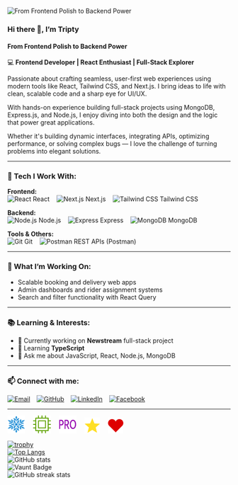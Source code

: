 
![From Frontend Polish to Backend Power](https://media.licdn.com/dms/image/v2/D4D16AQGzuvXJiHVf3w/profile-displaybackgroundimage-shrink_350_1400/B4DZiGqRUTHsAY-/0/1754605886203?e=1757548800&v=beta&t=g-PbNp3e6CmqKpc7cWC5uvJ3vKV1mrt6sASSUS1OniI)
### Hi there 👋, I’m Tripty  
#### From Frontend Polish to Backend Power



💻 **Frontend Developer | React Enthusiast | Full-Stack Explorer**

Passionate about crafting seamless, user-first web experiences using modern tools like React, Tailwind CSS, and Next.js. I bring ideas to life with clean, scalable code and a sharp eye for UI/UX.

With hands-on experience building full-stack projects using MongoDB, Express.js, and Node.js, I enjoy diving into both the design and the logic that power great applications.

Whether it's building dynamic interfaces, integrating APIs, optimizing performance, or solving complex bugs — I love the challenge of turning problems into elegant solutions.

---

### 🔧 Tech I Work With:

**Frontend:**  
![React](https://cdn.jsdelivr.net/npm/simple-icons@v12/icons/react.svg) React &nbsp;&nbsp;
![Next.js](https://cdn.jsdelivr.net/npm/simple-icons@v12/icons/nextdotjs.svg) Next.js &nbsp;&nbsp;
![Tailwind CSS](https://cdn.jsdelivr.net/npm/simple-icons@v12/icons/tailwindcss.svg) Tailwind CSS

**Backend:**  
![Node.js](https://cdn.jsdelivr.net/npm/simple-icons@v12/icons/node-dot-js.svg) Node.js &nbsp;&nbsp;
![Express](https://cdn.jsdelivr.net/npm/simple-icons@v12/icons/express.svg) Express &nbsp;&nbsp;
![MongoDB](https://cdn.jsdelivr.net/npm/simple-icons@v12/icons/mongodb.svg) MongoDB

**Tools & Others:**  
![Git](https://cdn.jsdelivr.net/npm/simple-icons@v12/icons/git.svg) Git &nbsp;&nbsp;
![Postman](https://cdn.jsdelivr.net/npm/simple-icons@v12/icons/postman.svg) REST APIs (Postman)


---

### 🚀 What I’m Working On:

- Scalable booking and delivery web apps  
- Admin dashboards and rider assignment systems  
- Search and filter functionality with React Query  

---

### 📚 Learning & Interests:
- 🔭 Currently working on **Newstream** full-stack project  
- 🌱 Learning **TypeScript**  
- 💬 Ask me about JavaScript, React, Node.js, MongoDB  

---

### 📫 Connect with me:

<div style="display: flex; gap: 15px; align-items: center;">
  <a href="mailto:taniatripty381@gmail.com" title="Email" target="_blank" rel="noopener noreferrer">
    <img src="https://img.shields.io/badge/-Email-D14836?style=for-the-badge&logo=gmail&logoColor=white" alt="Email" height="40"/>
  </a>
  <a href="https://github.com/taniatripty" title="GitHub" target="_blank" rel="noopener noreferrer">
    <img src="https://img.shields.io/badge/-GitHub-181717?style=for-the-badge&logo=github&logoColor=white" alt="GitHub" height="40"/>
  </a>
  <a href="https://www.linkedin.com/in/tania-tripty/" title="LinkedIn" target="_blank" rel="noopener noreferrer">
    <img src="https://img.shields.io/badge/-LinkedIn-0A66C2?style=for-the-badge&logo=linkedin&logoColor=white" alt="LinkedIn" height="40"/>
  </a>
  <a href="https://www.facebook.com/tania.tripty.5" title="Facebook" target="_blank" rel="noopener noreferrer">
    <img src="https://img.shields.io/badge/-Facebook-1877F2?style=for-the-badge&logo=facebook&logoColor=white" alt="Facebook" height="40"/>
  </a>
</div>


---

<a href='https://archiveprogram.github.com/'><img src='https://raw.githubusercontent.com/acervenky/animated-github-badges/master/assets/acbadge.gif' width='40' height='40'></a> 
<a href='https://docs.github.com/en/developers'><img src='https://raw.githubusercontent.com/acervenky/animated-github-badges/master/assets/devbadge.gif' width='40' height='40'></a> 
<a href='https://github.com/pricing'><img src='https://raw.githubusercontent.com/acervenky/animated-github-badges/master/assets/pro.gif' width='40' height='40'></a> 
<a href='https://stars.github.com/'><img src='https://raw.githubusercontent.com/acervenky/animated-github-badges/master/assets/starbadge.gif' width='35' height='35'></a> 
<a href='https://docs.github.com/en/github/supporting-the-open-source-community-with-github-sponsors'><img src='https://raw.githubusercontent.com/acervenky/animated-github-badges/master/assets/sponsorbadge.gif' width='35' height='35'></a> 

[![trophy](https://github-profile-trophy.vercel.app/?username=taniatripty)](https://github.com/ryo-ma/github-profile-trophy)  
[![Top Langs](https://github-readme-stats.vercel.app/api/top-langs/?username=taniatripty&layout=compact)](https://github.com/anuraghazra/github-readme-stats)  
![GitHub stats](https://github-readme-stats.vercel.app/api?username=taniatripty&show_icons=true&count_private=true)  
![Vaunt Badge](https://api.vaunt.dev/v1/github/entities/taniatripty/contributions?format=svg&private=true)  
![GitHub streak stats](https://streak-stats.demolab.com/?user=taniatripty)  

